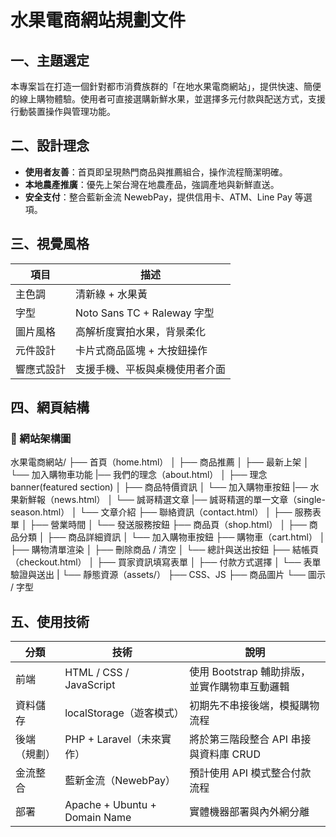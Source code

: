 # 水果電商網站規劃文件

## 一、主題選定

本專案旨在打造一個針對都市消費族群的「在地水果電商網站」，提供快速、簡便的線上購物體驗。使用者可直接選購新鮮水果，並選擇多元付款與配送方式，支援行動裝置操作與管理功能。

## 二、設計理念

- **使用者友善**：首頁即呈現熱門商品與推薦組合，操作流程簡潔明確。
- **本地農產推廣**：優先上架台灣在地農產品，強調產地與新鮮直送。
- **安全支付**：整合藍新金流 NewebPay，提供信用卡、ATM、Line Pay 等選項。

## 三、視覺風格

| 項目       | 描述                            |
|------------|---------------------------------|
| 主色調     | 清新綠 + 水果黃                 |
| 字型       | Noto Sans TC + Raleway 字型     |
| 圖片風格   | 高解析度實拍水果，背景柔化      |
| 元件設計   | 卡片式商品區塊 + 大按鈕操作     |
| 響應式設計 | 支援手機、平板與桌機使用者介面 |

## 四、網頁結構

### 📁 網站架構圖
水果電商網站/
├── 首頁（home.html）
│ ├── 商品推薦
│ ├── 最新上架
│ └── 加入購物車功能
|── 我們的理念（about.html）
│ ├── 理念banner(featured section)
│ ├── 商品特價資訊
│ └── 加入購物車按鈕
|── 水果新鮮報（news.html）
│ └── 誠哥精選文章
|── 誠哥精選的單一文章（single-season.html）
│ └── 文章介紹
├── 聯絡資訊（contact.html）
│ ├── 服務表單
│ ├── 營業時間
│ └── 發送服務按鈕
├── 商品頁（shop.html）
│ ├── 商品分類
│ ├── 商品詳細資訊
│ └── 加入購物車按鈕
├── 購物車（cart.html）
│ ├── 購物清單渲染
│ ├── 刪除商品 / 清空
│ └── 總計與送出按鈕
├── 結帳頁（checkout.html）
│ ├── 買家資訊填寫表單
│ ├── 付款方式選擇
│ └── 表單驗證與送出
|
└── 靜態資源（assets/）
├── CSS、JS
├── 商品圖片
└── 圖示 / 字型

## 五、使用技術

| 分類       | 技術                          | 說明                                               |
|------------|-------------------------------|----------------------------------------------------|
| 前端       | HTML / CSS / JavaScript       | 使用 Bootstrap 輔助排版，並實作購物車互動邏輯     |
| 資料儲存   | localStorage（遊客模式）      | 初期先不串接後端，模擬購物流程                    |
| 後端（規劃）| PHP + Laravel（未來實作）     | 將於第三階段整合 API 串接與資料庫 CRUD           |
| 金流整合   | 藍新金流（NewebPay）          | 預計使用 API 模式整合付款流程                     |
| 部署       | Apache + Ubuntu + Domain Name | 實體機器部署與內外網分離                          |






